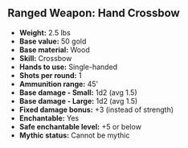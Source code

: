 ## Ranged Weapon: Hand Crossbow

- **Weight:** 2.5 lbs
- **Base value:** 50 gold
- **Base material:** Wood
- **Skill:** Crossbow
- **Hands to use:** Single-handed
- **Shots per round:** 1
- **Ammunition range:** 45'
- **Base damage - Small:** 1d2 (avg 1.5)
- **Base damage - Large:** 1d2 (avg 1.5)
- **Fixed damage bonus:** +3 (instead of strength)
- **Enchantable:** Yes
- **Safe enchantable level:** +5 or below
- **Mythic status:** Cannot be mythic
